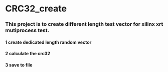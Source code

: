 # CRC32_create

### This project is to create different length test vector for xilinx xrt mutiprocess test.

#### 1 create dedicated length random vector
#### 2 calculate the crc32
#### 3 save to file
